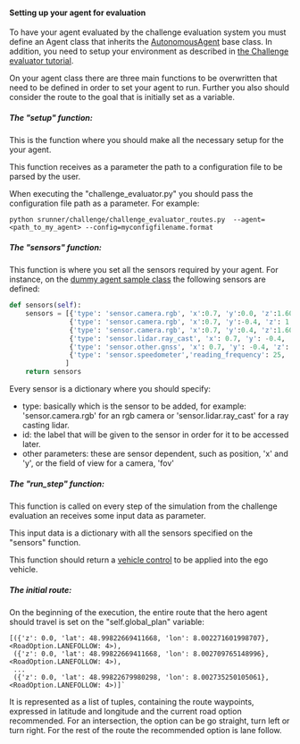 #### Setting up your agent for evaluation

To have your agent evaluated by the challenge evaluation system
you must define an Agent class that inherits the
[AutonomousAgent](../srunner/autoagents/autonomous_agent.py) base class. In addition, you need to setup your environment as described in [the Challenge evaluator tutorial](challenge_evaluation.md).

On your agent class there are three main functions to be overwritten
that need to be defined in order to set your agent to run.
Further you also should consider the route to the goal that is
initially set as a variable.


##### The "setup" function:
This is the function where you should make all the necessary setup
for the your agent.

This function receives as a parameter the path to a configuration
file to be parsed by the user.

When executing the "challenge_evaluator.py" you should pass the
configuration file path as a parameter. For example:

```
python srunner/challenge/challenge_evaluator_routes.py  --agent=<path_to_my_agent> --config=myconfigfilename.format
```


##### The "sensors" function:

This function is where you set all the sensors required by your agent.
For instance, on the [dummy agent sample class](../srunner/challenge/agents/DummyAgent.py) the following sensors are defined:

```Python
def sensors(self):
    sensors = [{'type': 'sensor.camera.rgb', 'x':0.7, 'y':0.0, 'z':1.60, 'roll':0.0, 'pitch':0.0, 'yaw':0.0, 'width':800, 'height': 600, 'fov':100, 'id': 'Center'},
               {'type': 'sensor.camera.rgb', 'x':0.7, 'y':-0.4, 'z': 1.60,   'roll': 0.0, 'pitch': 0.0, 'yaw': -45.0, 'width': 800, 'height': 600, 'fov': 100, 'id': 'Left'},
               {'type': 'sensor.camera.rgb', 'x':0.7, 'y':0.4, 'z':1.60, 'roll':0.0, 'pitch':0.0, 'yaw':45.0, 'width':800, 'height':600, 'fov':100, 'id': 'Right'},
               {'type': 'sensor.lidar.ray_cast', 'x': 0.7, 'y': -0.4, 'z': 1.60, 'roll': 0.0, 'pitch': 0.0, 'yaw': -45.0, 'id': 'LIDAR'},
               {'type': 'sensor.other.gnss', 'x': 0.7, 'y': -0.4, 'z': 1.60, 'id': 'GPS'},
               {'type': 'sensor.speedometer','reading_frequency': 25, 'id': 'speed'}
              ]
    return sensors
```


Every sensor is a dictionary where you should
specify:

* type: basically which is the sensor to be added, for example:  'sensor.camera.rgb' for an rgb camera or 'sensor.lidar.ray_cast' for a ray casting lidar.
* id: the label that will be given to the sensor in order for it to be accessed later.
* other parameters: these are sensor dependent, such as position, 'x' and 'y', or the field of view for a camera, 'fov'




##### The "run_step" function:

This function is called on every step of the simulation from the challenge evaluation
an receives some input data as parameter.

This input data is a dictionary with all the sensors specified on the "sensors" function.

This function should return a [vehicle control](https://carla.readthedocs.io/en/latest/python_api_tutorial/#vehicles)
 to be applied into the ego vehicle.




##### The initial route:

On the beginning of the execution, the entire route that the hero agent
should travel is set on  the "self.global_plan" variable:

```
[({'z': 0.0, 'lat': 48.99822669411668, 'lon': 8.002271601998707}, <RoadOption.LANEFOLLOW: 4>),
 ({'z': 0.0, 'lat': 48.99822669411668, 'lon': 8.002709765148996}, <RoadOption.LANEFOLLOW: 4>),
 ...
 ({'z': 0.0, 'lat': 48.99822679980298, 'lon': 8.002735250105061}, <RoadOption.LANEFOLLOW: 4>)]`
 ```

 It is represented as a list of tuples, containing the route waypoints, expressed in latitude
 and longitude and the current road option recommended. For an intersection, the option can
 be go straight, turn left or turn right. For the rest of the route the recommended option
 is lane follow.
